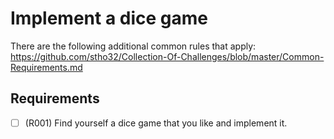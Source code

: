 # Implement a dice game

There are the following additional common rules that apply:
https://github.com/stho32/Collection-Of-Challenges/blob/master/Common-Requirements.md

## Requirements

- [ ] (R001) Find yourself a dice game that you like and implement it.



